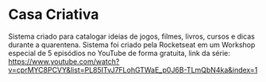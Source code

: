 # Casa Criativa
Sistema criado para catalogar ideias de jogos, filmes, livros, cursos e dicas durante a quarentena. Sistema foi criado pela Rocketseat em um Workshop especial de 5 episódios no YouTube de forma gratuita, link da série: https://www.youtube.com/watch?v=cprMYC8PCVY&list=PL85ITvJ7FLohGTWaE_p0J6B-TLmQbN4ka&index=1
